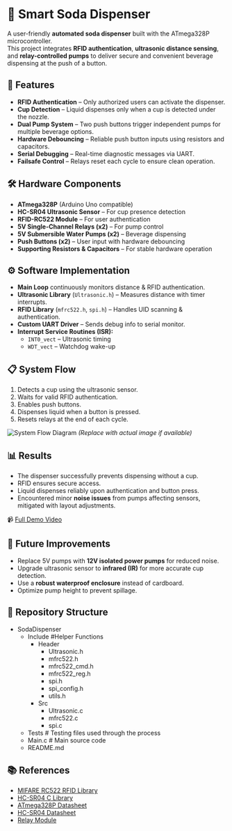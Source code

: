 # 🚰 Smart Soda Dispenser  

A user-friendly **automated soda dispenser** built with the ATmega328P microcontroller.  
This project integrates **RFID authentication**, **ultrasonic distance sensing**, and **relay-controlled pumps** to deliver secure and convenient beverage dispensing at the push of a button.  

## 📌 Features  
- **RFID Authentication** – Only authorized users can activate the dispenser.  
- **Cup Detection** – Liquid dispenses only when a cup is detected under the nozzle.  
- **Dual Pump System** – Two push buttons trigger independent pumps for multiple beverage options.  
- **Hardware Debouncing** – Reliable push button inputs using resistors and capacitors.  
- **Serial Debugging** – Real-time diagnostic messages via UART.  
- **Failsafe Control** – Relays reset each cycle to ensure clean operation.  

## 🛠️ Hardware Components  
- **ATmega328P** (Arduino Uno compatible)  
- **HC-SR04 Ultrasonic Sensor** – For cup presence detection  
- **RFID-RC522 Module** – For user authentication  
- **5V Single-Channel Relays (x2)** – For pump control  
- **5V Submersible Water Pumps (x2)** – Beverage dispensing  
- **Push Buttons (x2)** – User input with hardware debouncing  
- **Supporting Resistors & Capacitors** – For stable hardware operation  

## ⚙️ Software Implementation  
- **Main Loop** continuously monitors distance & RFID authentication.  
- **Ultrasonic Library** (`Ultrasonic.h`) – Measures distance with timer interrupts.  
- **RFID Library** (`mfrc522.h`, `spi.h`) – Handles UID scanning & authentication.  
- **Custom UART Driver** – Sends debug info to serial monitor.  
- **Interrupt Service Routines (ISR):**  
  - `INT0_vect` – Ultrasonic timing  
  - `WDT_vect` – Watchdog wake-up  

## 📋 System Flow  
1. Detects a cup using the ultrasonic sensor.  
2. Waits for valid RFID authentication.  
3. Enables push buttons.  
4. Dispenses liquid when a button is pressed.  
5. Resets relays at the end of each cycle.  

![System Flow Diagram](#) *(Replace with actual image if available)*  

## 📊 Results  
- The dispenser successfully prevents dispensing without a cup.  
- RFID ensures secure access.  
- Liquid dispenses reliably upon authentication and button press.  
- Encountered minor **noise issues** from pumps affecting sensors, mitigated with layout adjustments.  

📹 [Full Demo Video](https://iowa-my.sharepoint.com/:v:/g/personal/sebolen_uiowa_edu/Eca9Vk9n3-VHr41r5trK9NEB0kA0RxeAtCbYkjQcaoJH_g?nav=eyJyZWZlcnJhbEluZm8iOnsicmVmZXJyYWxBcHAiOiJPbmVEcml2ZUZvckJ1c2luZXNzIiwicmVmZXJyYWxBcHBQbGF0Zm9ybSI6IldlYiIsInJlZmVycmFsTW9kZSI6InZpZXciLCJyZWZlcnJhbFZpZXciOiJNeUZpbGVzTGlua0NvcHkifX0&e=K41ZzT)  

## 🔧 Future Improvements  
- Replace 5V pumps with **12V isolated power pumps** for reduced noise.  
- Upgrade ultrasonic sensor to **infrared (IR)** for more accurate cup detection.  
- Use a **robust waterproof enclosure** instead of cardboard.  
- Optimize pump height to prevent spillage.  

## 📂 Repository Structure 
- SodaDispenser
  - Include #Helper Functions
    - Header
      - Ultrasonic.h
      - mfrc522.h
      - mfrc522_cmd.h
      - mfrc522_reg.h
      - spi.h
      - spi_config.h
      - utils.h
    - Src
      - Ultrasonic.c
      - mfrc522.c
      - spi.c
  - Tests # Testing files used through the process
  - Main.c # Main source code
  - README.md

## 📚 References  
- [MIFARE RC522 RFID Library](https://github.com/asif-mahmud/MIFARE-RFID-with-AVR)  
- [HC-SR04 C Library](https://github.com/Ovidiu22/HC-SR04)  
- [ATmega328P Datasheet](https://ww1.microchip.com/downloads/en/DeviceDoc/ATmega48A-PA-88A-PA-168A-PA-328-P-DS-DS40002061A.pdf)  
- [HC-SR04 Datasheet](https://cdn.sparkfun.com/datasheets/Sensors/Proximity/HCSR04.pdf)  
- [Relay Module](https://diyables.io/products/relay-5v-1-channel)  
